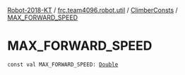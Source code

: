 [Robot-2018-KT](../../index.md) / [frc.team4096.robot.util](../index.md) / [ClimberConsts](index.md) / [MAX_FORWARD_SPEED](./-m-a-x_-f-o-r-w-a-r-d_-s-p-e-e-d.md)

# MAX_FORWARD_SPEED

`const val MAX_FORWARD_SPEED: `[`Double`](https://kotlinlang.org/api/latest/jvm/stdlib/kotlin/-double/index.html)